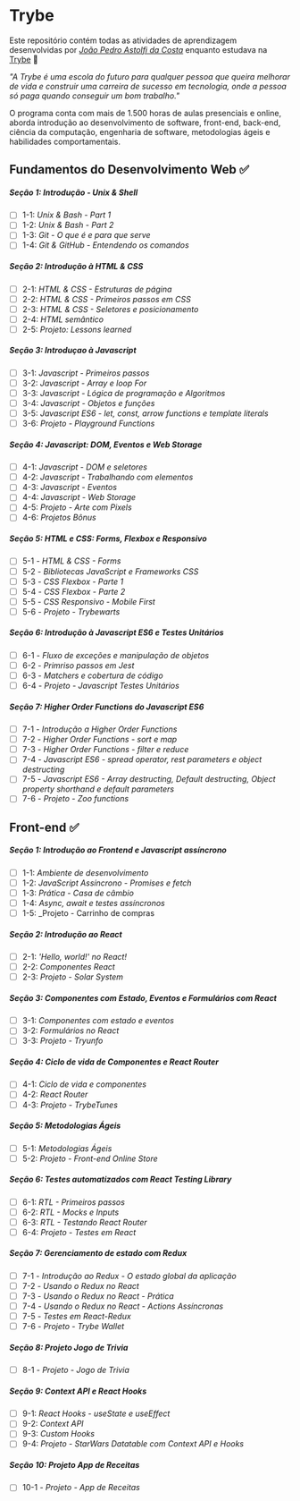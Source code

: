 # Trybe

Este repositório contém todas as atividades de aprendizagem desenvolvidas por _[João Pedro Astolfi da Costa]( www.linkedin.com/in/jpastolfi)_ enquanto estudava na [Trybe](https://www.betrybe.com/) :rocket:

_"A Trybe é uma escola do futuro para qualquer pessoa que queira melhorar de vida e construir uma carreira de sucesso em tecnologia, onde a pessoa só paga quando conseguir um bom trabalho."_

O programa conta com mais de 1.500 horas de aulas presenciais e online, aborda introdução ao desenvolvimento de software, front-end, back-end, ciência da computação, engenharia de software, metodologias ágeis e habilidades comportamentais.

## Fundamentos do Desenvolvimento Web :white_check_mark:

##### Seção 1: Introdução - Unix & Shell

- [ ] 1-1: _Unix & Bash - Part 1_
- [ ] 1-2: _Unix & Bash - Part 2_
- [ ] 1-3: _Git - O que é e para que serve_
- [ ] 1-4: _Git & GitHub - Entendendo os comandos_

##### Seção 2: Introdução à HTML & CSS

- [ ] 2-1: _HTML & CSS - Estruturas de página_
- [ ] 2-2: _HTML & CSS - Primeiros passos em CSS_
- [ ] 2-3: _HTML & CSS - Seletores e posicionamento_
- [ ] 2-4: _HTML semântico_
- [ ] 2-5: _Projeto: Lessons learned_

##### Seção 3: Introduçao à Javascript

- [ ] 3-1: _Javascript - Primeiros passos_
- [ ] 3-2: _Javascript - Array e loop For_
- [ ] 3-3: _Javascript - Lógica de programação e Algoritmos_
- [ ] 3-4: _Javascript - Objetos e funções_
- [ ] 3-5: _Javascript ES6 - let, const, arrow functions e template literals_
- [ ] 3-6: _Projeto - Playground Functions_

##### Seção 4: Javascript: DOM, Eventos e Web Storage

- [ ] 4-1: _Javascript - DOM e seletores_
- [ ] 4-2: _Javascript - Trabalhando com elementos_
- [ ] 4-3: _Javascript - Eventos_
- [ ] 4-4: _Javascript - Web Storage_
- [ ] 4-5: _Projeto - Arte com Pixels_
- [ ] 4-6: _Projetos Bônus_

##### Seção 5: HTML e CSS: Forms, Flexbox e Responsivo

- [ ] 5-1 - _HTML & CSS - Forms_
- [ ] 5-2 - _Bibliotecas JavaScript e Frameworks CSS_
- [ ] 5-3 - _CSS Flexbox - Parte 1_
- [ ] 5-4 - _CSS Flexbox - Parte 2_
- [ ] 5-5 - _CSS Responsivo - Mobile First_
- [ ] 5-6 - _Projeto - Trybewarts_

##### Seção 6: Introdução à Javascript ES6 e Testes Unitários

- [ ] 6-1 - _Fluxo de exceções e manipulação de objetos_
- [ ] 6-2 - _Primriso passos em Jest_
- [ ] 6-3 - _Matchers e cobertura de código_
- [ ] 6-4 - _Projeto - Javascript Testes Unitários_

##### Seção 7: Higher Order Functions do Javascript ES6

- [ ] 7-1 - _Introdução a Higher Order Functions_
- [ ] 7-2 - _Higher Order Functions - sort e map_
- [ ] 7-3 - _Higher Order Functions - filter e reduce_
- [ ] 7-4 - _Javascript ES6 - spread operator, rest parameters e object destructing_
- [ ] 7-5 - _Javascript ES6 - Array destructing, Default destructing, Object property shorthand e default parameters_
- [ ] 7-6 - _Projeto - Zoo functions_

## Front-end :white_check_mark:

##### Seção 1: Introdução ao Frontend e Javascript assíncrono

- [ ] 1-1: _Ambiente de desenvolvimento_
- [ ] 1-2: _JavaScript Assíncrono - Promises e fetch_
- [ ] 1-3: _Prática - Casa de câmbio_
- [ ] 1-4: _Async, await e testes assíncronos_
- [ ] 1-5: _Projeto - Carrinho de compras

##### Seção 2: Introdução ao React

- [ ] 2-1: _'Hello, world!' no React!_
- [ ] 2-2: _Componentes React_
- [ ] 2-3: _Projeto - Solar System_

##### Seção 3: Componentes com Estado, Eventos e Formulários com React

- [ ] 3-1: _Componentes com estado e eventos_
- [ ] 3-2: _Formulários no React_
- [ ] 3-3: _Projeto - Tryunfo_

##### Seção 4: Ciclo de vida de Componentes e React Router

- [ ] 4-1: _Ciclo de vida e componentes_
- [ ] 4-2: _React Router_
- [ ] 4-3: _Projeto - TrybeTunes_

##### Seção 5: Metodologias Ágeis

- [ ] 5-1: _Metodologias Ágeis_
- [ ] 5-2: _Projeto - Front-end Online Store_

##### Seção 6: Testes automatizados com React Testing Library

- [ ] 6-1: _RTL - Primeiros passos_
- [ ] 6-2: _RTL - Mocks e Inputs_
- [ ] 6-3: _RTL - Testando React Router_
- [ ] 6-4: _Projeto - Testes em React_

##### Seção 7: Gerenciamento de estado com Redux

- [ ] 7-1 - _Introdução ao Redux - O estado global da aplicação_
- [ ] 7-2 - _Usando o Redux no React_
- [ ] 7-3 - _Usando o Redux no React - Prática_
- [ ] 7-4 - _Usando o Redux no React - Actions Assíncronas_
- [ ] 7-5 - _Testes em React-Redux_
- [ ] 7-6 - _Projeto - Trybe Wallet_

##### Seção 8: Projeto Jogo de Trivia

- [ ] 8-1 - _Projeto - Jogo de Trivia_

##### Seção 9: Context API e React Hooks

- [ ] 9-1: _React Hooks - useState e useEffect_
- [ ] 9-2: _Context API_
- [ ] 9-3: _Custom Hooks_
- [ ] 9-4: _Projeto - StarWars Datatable com Context API e Hooks_

##### Seção 10: Projeto App de Receitas

- [ ] 10-1 - _Projeto - App de Receitas_
